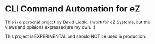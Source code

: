 # CLI Command Automation for eZ
This is a personal project by David Liedle. I work for eZ Systems, but the views
and opinions expressed are my own. :)

This project is EXPERIMENTAL and should NOT be used in production.
